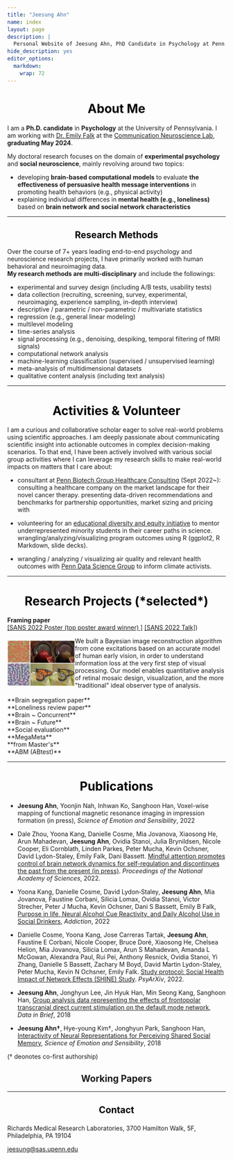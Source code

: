 ```yaml
---
title: "Jeesung Ahn"
name: index
layout: page
description: |
  Personal Website of Jeesung Ahn, PhD Candidate in Psychology at Penn.
hide_description: yes
editor_options: 
  markdown: 
    wrap: 72
---
```


<style type="text/css">
    .page-title {
        position: absolute;
        width: 1px;
        height: 1px;
        margin: -1px;
        border: 0;
        padding: 0;
        clip: rect(0 0 0 0);
        overflow: hidden;
    }
    
    h1, h2, h3 {
  text-align: center;
}

</style>
<h1 class="h1" style="color: rgb(0,0,0)" id="about"> About Me </h1>

I am a **Ph.D. candidate** in **Psychology** at the University of Pennsylvania. I am working with [Dr. Emily Falk](https://www.asc.upenn.edu/people/faculty/emily-falk-phd) at the [Communication Neuroscience Lab](https://www.asc.upenn.edu/research/centers/communication-neuroscience-lab), **graduating May 2024**.

My doctoral research focuses on the domain of **experimental psychology** and **social neuroscience**, mainly revolving around two topics: 

- developing **brain-based computational models** to evaluate **the effectiveness of persuasive health message interventions** in promoting health behaviors (e.g., physical activity) 
- explaining individual differences in **mental health (e.g., loneliness)** based on **brain network and social network characteristics**

---
<h2 class="h2" style="color: rgb(0,0,0)" id="methods summary"> Research Methods  </h2>

Over the course of 7+ years leading end-to-end psychology and neuroscience research projects, I have primarily worked with human behavioral and neuroimaging data. <br /> 
**My research methods are multi-disciplinary** and include the followings: 
- experimental and survey design (including A/B tests, usability tests)
- data collection (recruiting, screening, survey, experimental, neuroimaging, experience sampling, in-depth interview)
- descriptive / parametric / non-parametric / multivariate statistics
- regression (e.g., general linear modeling)
- multilevel modeling
- time-series analysis
- signal processing (e.g., denoising, despiking, temporal filtering of fMRI signals)
- computational network analysis
- machine-learning classification (supervised / unsupervised learning)
- meta-analysis of multidimensional datasets
- qualitative content analysis (including text analysis)

---
<h1 class="h1" style="color: rgb(0,0,0)" id="activities"> Activities & Volunteer  </h1>

I am a curious and collaborative scholar eager to solve real-world problems using scientific approaches. 
I am deeply passionate about communicating scientific insight into actionable outcomes in complex decision-making scenarios. To that end, I have been actively involved with various social group activities where I can leverage my research skills to make real-world impacts on matters that I care about: 

- consultant at [Penn Biotech Group Healthcare Consulting](https://pennbiotechgroup.org/) (Sept 2022~):<br /> 
consulting a healthcare company on the market landscape for their novel cancer therapy. 
presenting data-driven recommendations and benchmarks for
partnership opportunities, market sizing and pricing with 

- volunteering for an [educational diversity and equity initiative](https://web.sas.upenn.edu/dive/) to mentor underrepresented
minority students in their career paths in science. wrangling/analyzing/visualizing program outcomes using R (ggplot2, R
Markdown, slide decks). 

- wrangling / analyzing / visualizing air quality and relevant health outcomes with [Penn Data Science Group](https://penndsg.com/) to inform climate activists.

---
<h1 class="h1" style="color: rgb(0,0,0)" id="research"> Research Projects (*selected*) </h1>

**Framing paper** 
<br>
[\[SANS 2022 Poster (top poster award winner) \]](https://elifesciences.org/articles/71132)  [\[SANS 2022 Talk\]](https://www.youtube.com/watch?v=J9rV_aN-n38)) <br>

<div class="row">
  <div class="column">
  <img class="proj-image" src="/assets/img/imageRecon.png" style="height: 100%; width: 100%; object-fit: contain">
  </div>

  <div class="column" markdown="1">
  We built a Bayesian image reconstruction algorithm from cone excitations based on an accurate model of human early vision, in order to understand information loss at the very first step of visual processing. Our model enables quantitative analysis of retinal mosaic design, visualization, and the more "traditional" ideal observer type of analysis.
  </div>
</div>

<br>
**Brain segregation paper**

<br>
**Loneliness review paper**

<br>
**Brain ~ Concurrent**

<br>
**Brain ~ Future**

<br>
**Social evaluation** 

<br>
**MegaMeta**

<br>
**from Master's**

<br>
**ABM (ABtest)**


---
<h1 class="h1" style="color: rgb(0,0,0)" id="publications"> Publications </h1>

-   **Jeesung Ahn**, Yoonjin Nah, Inhwan Ko, Sanghoon Han, Voxel-wise mapping of functional magnetic resonance imaging in impression formation (in press), *Science of Emotion and Sensibility*, 2022

-   Dale Zhou, Yoona Kang, Danielle Cosme, Mia Jovanova, Xiaosong He, Arun Mahadevan, **Jeesung Ahn**, Ovidia Stanoi, Julia Brynildsen, Nicole Cooper, Eli Cornblath, Linden Parkes, Peter Mucha, Kevin Ochsner, David Lydon-Staley, Emily Falk, Dani Bassett. [Mindful attention promotes control of brain network dynamics for self-regulation and discontinues the past from the present (in press)](https://psyarxiv.com/u83my/). *Proceedings of the National Academy of Sciences*, 2022.

-   Yoona Kang, Danielle Cosme, David Lydon‐Staley, **Jeesung Ahn**, Mia Jovanova, Faustine Corbani, Silicia Lomax, Ovidia Stanoi, Victor Strecher, Peter J Mucha, Kevin Ochsner, Dani S Bassett, Emily B Falk, [Purpose in life, Neural Alcohol Cue Reactivity, and Daily Alcohol Use in Social
    Drinkers](https://onlinelibrary.wiley.com/doi/pdf/10.1111/add.16012), *Addiction*, 2022

-   Danielle Cosme, Yoona Kang, Jose Carreras Tartak, **Jeesung Ahn**, Faustine E Corbani, Nicole Cooper, Bruce Doré, Xiaosong He, Chelsea
    Helion, Mia Jovanova, Silicia Lomax, Arun S Mahadevan, Amanda L McGowan, Alexandra Paul, Rui Pei, Anthony Resnick, Ovidia Stanoi, Yi
    Zhang, Danielle S Bassett, Zachary M Boyd, David Martin Lydon-Staley, Peter Mucha, Kevin N Ochsner, Emily Falk. [Study protocol: Social Health Impact of Network Effects (SHINE) Study](https://psyarxiv.com/cj2nx/). *PsyArXiv*, 2022.

-   **Jeesung Ahn**, Jonghyun Lee, Jin Hyuk Han, Min Seong Kang, Sanghoon Han, [Group analysis data representing the effects of frontopolar transcranial direct current stimulation on the default mode network](https://www.sciencedirect.com/science/article/pii/S2352340918310163), *Data in Brief*, 2018

-   **Jeesung Ahn†**, Hye-young Kim†, Jonghyun Park, Sanghoon Han, [Interactivity of Neural Representations for Perceiving Shared
    Social Memory](https://koreascience.kr/article/JAKO201836262560035.pdf), *Science of Emotion and Sensibility*, 2018

(† deonotes co-first authorship)

<h2 class="h2"> Working Papers </h2>

------------------------------------------------------------------------

<h2 class="h1" style="color: rgb(0,0,0)" id="contact-me">

Contact

</h2>

Richards Medical Research Laboratories, 3700 Hamilton Walk, 5F,
Philadelphia, PA 19104

<p class="home-element">

jeesung@sas.upenn.edu

</p>

<style type="text/css">
  .body-social > ul {
    display: inline-block;
    list-style-type: none;
    margin-bottom: 0;
    overflow: hidden;
    padding: 0;
  }

  .body-social > ul > li {
    float: left;

    /* padding-left: 5px; */
    padding-right: 10px;

    /* display: inline-block; */
  }

  .body-social > ul > li > a {
    display: inline;
    text-align: center;
    font-size: 0.95rem;
    font-weight: 600;
    /*width: 3rem;*/
    /*height: 4rem;*/
    padding: 4px;

    /* line-height: 3rem; */

    text-decoration: none;
    border-width: 1px;
    border-style: solid;
    border-radius: 5px;
    transition: background-color 250ms, color 250ms, text-decoration-color 250ms, border-color 250ms;

    /* border-bottom: none; */
  }

  .body-social > ul > li > a:not(.btn):not(.no-hover) {
    border-color: var(--accent-color);
  }

  .body-social > ul > li > a:hover {
    color: white;
    background-color: var(--accent-color);
    border-radius: 5px;
    padding: 4px;
    transition: background-color 250ms, color 250ms, text-decoration-color 250ms, border-color 250ms;
  }

  .row {
    display: flex;
  }

  .column {
    flex: 50%;
  }

  img.proj-image {
    display: block;
    margin-right: auto;
    padding-right: 20px;
  }
</style>
